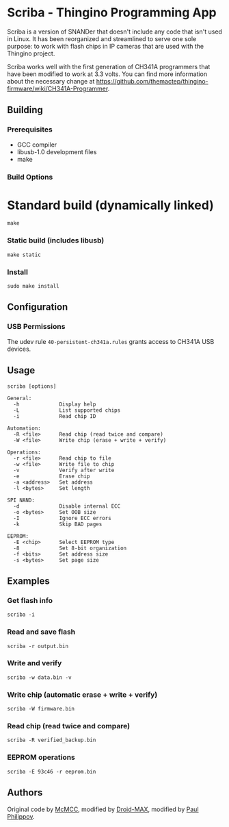 Scriba - Thingino Programming App
=================================

Scriba is a version of SNANDer that doesn't include any code that isn't used in
Linux. It has been reorganized and streamlined to serve one sole purpose:
to work with flash chips in IP cameras that are used with the Thingino project.

Scriba works well with the first generation of CH341A programmers that have been
modified to work at 3.3 volts. You can find more information about the necessary
change at https://github.com/themactep/thingino-firmware/wiki/CH341A-Programmer.

Building
--------

### Prerequisites

- GCC compiler
- libusb-1.0 development files
- make

### Build Options

# Standard build (dynamically linked)
```
make
```

### Static build (includes libusb)
```
make static
```

### Install
```
sudo make install
```

Configuration
-------------

### USB Permissions

The udev rule `40-persistent-ch341a.rules` grants access to CH341A USB devices.

Usage
-----

```
scriba [options]

General:
  -h             Display help
  -L             List supported chips
  -i             Read chip ID

Automation:
  -R <file>      Read chip (read twice and compare)
  -W <file>      Write chip (erase + write + verify)

Operations:
  -r <file>      Read chip to file
  -w <file>      Write file to chip
  -v             Verify after write
  -e             Erase chip
  -a <address>   Set address
  -l <bytes>     Set length

SPI NAND:
  -d             Disable internal ECC
  -o <bytes>     Set OOB size
  -I             Ignore ECC errors
  -k             Skip BAD pages

EEPROM:
  -E <chip>      Select EEPROM type
  -8             Set 8-bit organization
  -f <bits>      Set address size
  -s <bytes>     Set page size
```

Examples
--------

### Get flash info
```
scriba -i
```

### Read and save flash
```
scriba -r output.bin
```

### Write and verify
```
scriba -w data.bin -v
```

### Write chip (automatic erase + write + verify)
```
scriba -W firmware.bin
```

### Read chip (read twice and compare)
```
scriba -R verified_backup.bin
```

### EEPROM operations
```
scriba -E 93c46 -r eeprom.bin
```


Authors
-------

Original code by [McMCC](https://github.com/McMCCRU/SNANDer),
modified by [Droid-MAX](https://github.com/Droid-MAX/),
modified by [Paul Philippov](https://github.com/themactep).
